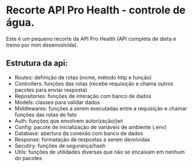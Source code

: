 # Recorte API Pro Health - controle de água.

Este é um pequeno recorte da API Pro Health (API completa de dieta e treino por mim desenvolvida).

## Estrutura da api:
* Routes: definição de rotas (nome, método http e função)
* Controllers: funções das rotas (recebe requisição e chama outros pacotes para enviar resposta)
* Repositories: funções de interação com banco de dados
* Models: classes para validar dados
* Middlewares: funções a serem executadas entre a requisição e chamar funções das rotas de fato
* Auth: funções que envolvem autorização/jwt
* Config: pacote de inicialização de variáveis de ambiente (.env)
* Database: abertura da conexão com banco de dados
* Response: formatação de respostas a serem devolvidas
* Secutiry: funções de segurança/hash
* Utils: funções de utilidades diversas que não se encaixam em nenhum do pacotes